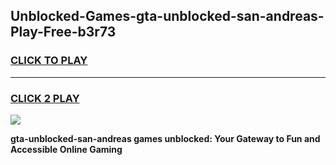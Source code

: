 
## Unblocked-Games-gta-unblocked-san-andreas-Play-Free-b3r73
<h3>
<a href="https://premium76.site?title=gta-unblocked-san-andreas&ref=17A">CLICK TO PLAY</a></h3>
<hr>

<h3>
<a href="https://premium76.site?title=gta-unblocked-san-andreas&ref=17A">CLICK 2 PLAY</a>
  
</h3>

<a href="https://premium76.site?title=gta-unblocked-san-andreas&ref=17A"><img src="https://clearcache.store/games.png"></a>


**gta-unblocked-san-andreas games unblocked: Your Gateway to Fun and Accessible Online Gaming**
